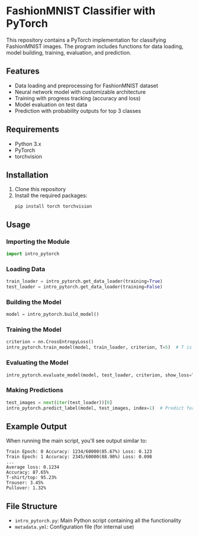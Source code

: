 # FashionMNIST Classifier with PyTorch

This repository contains a PyTorch implementation for classifying FashionMNIST images. The program includes functions for data loading, model building, training, evaluation, and prediction.

## Features

- Data loading and preprocessing for FashionMNIST dataset
- Neural network model with customizable architecture
- Training with progress tracking (accuracy and loss)
- Model evaluation on test data
- Prediction with probability outputs for top 3 classes

## Requirements

- Python 3.x
- PyTorch
- torchvision

## Installation

1. Clone this repository
2. Install the required packages:
   ```
   pip install torch torchvision
   ```

## Usage

### Importing the Module
```python
import intro_pytorch
```

### Loading Data
```python
train_loader = intro_pytorch.get_data_loader(training=True)
test_loader = intro_pytorch.get_data_loader(training=False)
```

### Building the Model
```python
model = intro_pytorch.build_model()
```

### Training the Model
```python
criterion = nn.CrossEntropyLoss()
intro_pytorch.train_model(model, train_loader, criterion, T=5)  # T is number of epochs
```

### Evaluating the Model
```python
intro_pytorch.evaluate_model(model, test_loader, criterion, show_loss=True)
```

### Making Predictions
```python
test_images = next(iter(test_loader))[0]
intro_pytorch.predict_label(model, test_images, index=1)  # Predict for image at index 1
```

## Example Output

When running the main script, you'll see output similar to:

```
Train Epoch: 0 Accuracy: 1234/60000(85.67%) Loss: 0.123
Train Epoch: 1 Accuracy: 2345/60000(88.90%) Loss: 0.098
...
Average loss: 0.1234
Accuracy: 87.65%
T-shirt/top: 95.23%
Trouser: 3.45%
Pullover: 1.32%
```

## File Structure

- `intro_pytorch.py`: Main Python script containing all the functionality
- `metadata.yml`: Configuration file (for internal use)
